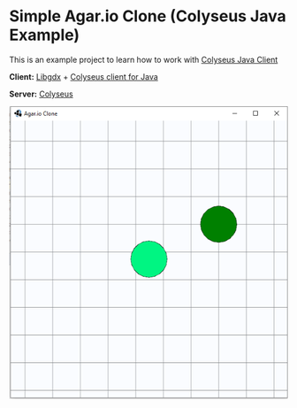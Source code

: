 # Simple Agar.io Clone (Colyseus Java Example)
This is an example project to learn how to work with [Colyseus Java Client](https://github.com/doorbash/colyseus-java)

**Client:** 
[Libgdx](https://libgdx.badlogicgames.com/) + [Colyseus client for Java](https://github.com/doorbash/colyseus-java)

**Server:** 
[Colyseus](https://colyseus.io/)

<img src="https://github.com/doorbash/agar.io-clone/blob/master/screenshot.png?raw=true" />
